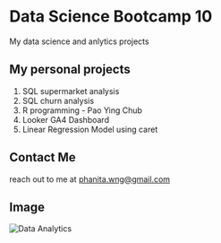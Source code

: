 # Data Science Bootcamp 10
My data science and anlytics projects

## My personal projects

1. SQL supermarket analysis
2. SQL churn analysis
3. R programming - Pao Ying Chub
4. Looker GA4 Dashboard
5. Linear Regression Model using caret

## Contact Me
reach out to me at phanita.wng@gmail.com

## Image
![Data Analytics](https://latize.com/wp-content/uploads/2017/11/business_advantages_of_data_analysis.jpg.jpg)
